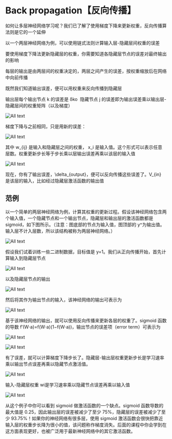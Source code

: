# Back propagation【反向传播】

如何让多层神经网络学习呢？我们已了解了使用梯度下降来更新权重，反向传播算法则是它的一个延伸

以一个两层神经网络为例，可以使用链式法则计算输入层-隐藏层间权重的误差

要使用梯度下降法更新隐藏层的权重，你需要知道各隐藏层节点的误差对最终输出的影响

每层的输出是由两层间的权重决定的，两层之间产生的误差，按权重缩放后在网络中向前传播

既然我们知道输出误差，便可以用权重来反向传播到隐藏层

输出层每个输出节点 k 的误差是 δ​ko
​​
隐藏节点 j 的误差即为输出误差乘以输出层-隐藏层间的权重矩阵（以及梯度）

![All text](http://ww1.sinaimg.cn/large/dc05ba18gy1fn49s12wndj218e044jrr.jpg)

梯度下降与之前相同，只是用新的误差：

![All text](http://ww1.sinaimg.cn/large/dc05ba18gy1fn49s26lstj217o03mgln.jpg)


其中 w_{ij} 是输入和隐藏层之间的权重， x_i 是输入值。这个形式可以表示任意层数。权重更新步长等于步长乘以层输出误差再乘以该层的输入值

![All text](http://ww1.sinaimg.cn/large/dc05ba18gy1fn4a1e3narj217o03iaa4.jpg)

现在，你有了输出误差，\delta_{output}，便可以反向传播这些误差了。V_{in} 是该层的输入，比如经过隐藏层激活函数的输出值

## 范例

以一个简单的两层神经网络为例，计算其权重的更新过程。假设该神经网络包含两个输入值，一个隐藏节点和一个输出节点，隐藏层和输出层的激活函数都是 sigmoid，如下图所示。（注意：图底部的节点为输入值，图顶部的 y​^
​​为输出值。输入层不计入层数，所以该结构被称为两层神经网络。）

![All text](http://ww1.sinaimg.cn/large/dc05ba18gy1fn4a2bvgpzj216o0lmtae.jpg)

假设我们试着训练一些二进制数据，目标值是 y=1。我们从正向传播开始，首先计算输入到隐藏层节点

![All text](http://ww1.sinaimg.cn/large/dc05ba18gy1fn4a4heignj216u02waa7.jpg)

以及隐藏层节点的输出

![All text](http://ww1.sinaimg.cn/large/dc05ba18gy1fn4a4hdcljj2162024q32.jpg)

然后将其作为输出节点的输入，该神经网络的输出可表示为

![All text](http://ww1.sinaimg.cn/large/dc05ba18gy1fn4a4hry3gj216u02wjrl.jpg)

基于该神经网络的输出，就可以使用反向传播来更新各层的权重了。sigmoid 函数的导数 f′(W⋅a)=f(W⋅a)(1−f(W⋅a))，输出节点的误差项（error term）可表示为

![All text](http://ww1.sinaimg.cn/large/dc05ba18gy1fn4a4iimgqj216y026mxe.jpg)


![All text](http://ww1.sinaimg.cn/large/dc05ba18gy1fn4a8nbh08j219i04ywfy.jpg)

有了误差，就可以计算梯度下降步长了。隐藏层-输出层权重更新步长是学习速率乘以输出节点误差再乘以隐藏节点激活值。

![All text](http://ww1.sinaimg.cn/large/dc05ba18gy1fn4a4hy188j218a02k3yo.jpg)

输入-隐藏层权重 wi是学习速率乘以隐藏节点误差再乘以输入值

![All text](http://ww1.sinaimg.cn/large/dc05ba18gy1fn4a4i40m9j219w02qq37.jpg)

从这个例子中你可以看到 sigmoid 做激活函数的一个缺点。sigmoid 函数导数的最大值是 0.25，因此输出层的误差被减少了至少 75%，隐藏层的误差被减少了至少 93.75%！如果你的神经网络有很多层，使用 sigmoid 激活函数会很快把靠近输入层的权重步长降为很小的值，该问题称作梯度消失。后面的课程中你会学到在这方面表现更好，也被广泛用于最新神经网络中的其它激活函数。